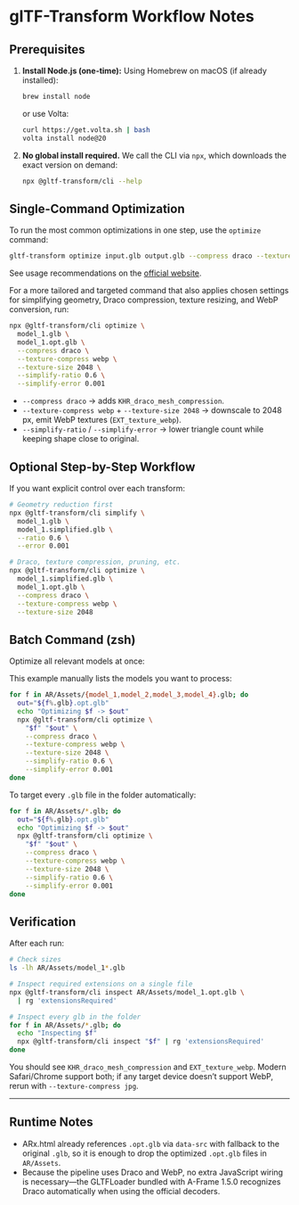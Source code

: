 # glTF-Transform Workflow Notes

## Prerequisites

1. **Install Node.js (one-time):**
   Using Homebrew on macOS (if already installed):
   ```bash
   brew install node
   ```
   or use Volta:
   ```bash
   curl https://get.volta.sh | bash
   volta install node@20
   ```

2. **No global install required.** We call the CLI via `npx`, which downloads the exact version on demand:
   ```bash
   npx @gltf-transform/cli --help
   ```

## Single-Command Optimization

To run the most common optimizations in one step, use the `optimize` command:

```bash
gltf-transform optimize input.glb output.glb --compress draco --texture-compress webp
```

See usage recommendations on the [official website](https://gltf-transform.dev/cli).

For a more tailored and targeted command that also applies chosen settings for simplifying geometry, Draco compression, texture resizing, and WebP conversion, run:

```bash
npx @gltf-transform/cli optimize \
  model_1.glb \
  model_1.opt.glb \
  --compress draco \
  --texture-compress webp \
  --texture-size 2048 \
  --simplify-ratio 0.6 \
  --simplify-error 0.001
```

- `--compress draco` → adds `KHR_draco_mesh_compression`.
- `--texture-compress webp` + `--texture-size 2048` → downscale to 2048 px, emit WebP textures (`EXT_texture_webp`).
- `--simplify-ratio` / `--simplify-error` → lower triangle count while keeping shape close to original.

## Optional Step-by-Step Workflow

If you want explicit control over each transform:

```bash
# Geometry reduction first
npx @gltf-transform/cli simplify \
  model_1.glb \
  model_1.simplified.glb \
  --ratio 0.6 \
  --error 0.001

# Draco, texture compression, pruning, etc.
npx @gltf-transform/cli optimize \
  model_1.simplified.glb \
  model_1.opt.glb \
  --compress draco \
  --texture-compress webp \
  --texture-size 2048
```

## Batch Command (zsh)

Optimize all relevant models at once:

This example manually lists the models you want to process:

```bash
for f in AR/Assets/{model_1,model_2,model_3,model_4}.glb; do
  out="${f%.glb}.opt.glb"
  echo "Optimizing $f -> $out"
  npx @gltf-transform/cli optimize \
    "$f" "$out" \
    --compress draco \
    --texture-compress webp \
    --texture-size 2048 \
    --simplify-ratio 0.6 \
    --simplify-error 0.001
done
```

To target every `.glb` file in the folder automatically:

```bash
for f in AR/Assets/*.glb; do
  out="${f%.glb}.opt.glb"
  echo "Optimizing $f -> $out"
  npx @gltf-transform/cli optimize \
    "$f" "$out" \
    --compress draco \
    --texture-compress webp \
    --texture-size 2048 \
    --simplify-ratio 0.6 \
    --simplify-error 0.001
done
```

## Verification

After each run:

```bash
# Check sizes
ls -lh AR/Assets/model_1*.glb

# Inspect required extensions on a single file
npx @gltf-transform/cli inspect AR/Assets/model_1.opt.glb \
  | rg 'extensionsRequired'

# Inspect every glb in the folder
for f in AR/Assets/*.glb; do
  echo "Inspecting $f"
  npx @gltf-transform/cli inspect "$f" | rg 'extensionsRequired'
done
```

You should see `KHR_draco_mesh_compression` and `EXT_texture_webp`. Modern Safari/Chrome support both; if any target device doesn’t support WebP, rerun with `--texture-compress jpg`.

---

## Runtime Notes

- ARx.html already references `.opt.glb` via `data-src` with fallback to the original `.glb`, so it is enough to drop the optimized `.opt.glb` files in `AR/Assets`.
- Because the pipeline uses Draco and WebP, no extra JavaScript wiring is necessary—the GLTFLoader bundled with A-Frame 1.5.0 recognizes Draco automatically when using the official decoders.